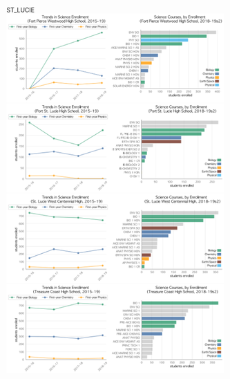 ST_LUCIE
![](../School_plots/ST_LUCIE/FORT_PIERC.png)
![](../School_plots/ST_LUCIE/PORT_ST_LU.png)
![](../School_plots/ST_LUCIE/ST_LUCIE_W.png)
![](../School_plots/ST_LUCIE/TREASURE_C.png)
